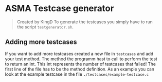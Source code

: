 # ASMA Testcase generator
> Created by KingD
To generate the testcases you simply have to run the script `testgenerator.sh`.

## Adding more testcases
If you want to add more testcases created a new file in `testcases` and add your test method. The method the programm hast to call to perform the test to return an int. This int represents the number of testcases that failed!
The first line of the file has to be the method definition. As an example you can look at the example testcase in the file `./testcases/example-testcase.c`